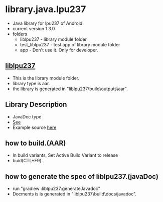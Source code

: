 # library.java.lpu237
+ Java library for lpu237 of Android.
+ current version 1.3.0
+ folders
  * liblpu237 - library module folder
  * test_liblpu237 - test app of library module folder 
  * app - Don't use it. Only for developer.

## [liblpu237](liblpu237) 
  + This is the library module folder.
  + library type is aar.
  + the library is generated  in "liblpu237\build\outputs\aar".

## Library Description
+ JavaDoc type
+ [See](https://htmlpreview.github.io/?https://github.com/elpusk/library.java.lpu237/blob/main/javadoc/index.html)
+ Example source [here](https://github.com/elpusk/example.adr.lib)

## how to build.(AAR)
+ In build variants, Set Active Build Variant to release
+ buid(CTL+F9).

## how to generate the spec of liblpu237.(javaDoc)
+ run "gradlew :liblpu237:generateJavadoc"
+ Docments is is generated  in "liblpu237\build\docs\javadoc".

  


